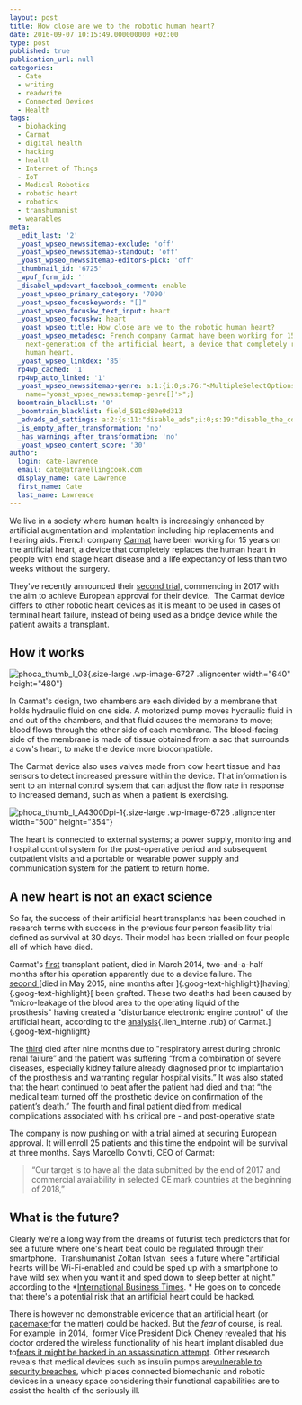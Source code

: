 ```yaml
---
layout: post
title: How close are we to the robotic human heart?
date: 2016-09-07 10:15:49.000000000 +02:00
type: post
published: true
publication_url: null
categories:
  - Cate
  - writing
  - readwrite
  - Connected Devices
  - Health
tags:
  - biohacking
  - Carmat
  - digital health
  - hacking
  - health
  - Internet of Things
  - IoT
  - Medical Robotics
  - robotic heart
  - robotics
  - transhumanist
  - wearables
meta:
  _edit_last: '2'
  _yoast_wpseo_newssitemap-exclude: 'off'
  _yoast_wpseo_newssitemap-standout: 'off'
  _yoast_wpseo_newssitemap-editors-pick: 'off'
  _thumbnail_id: '6725'
  _wpuf_form_id: ''
  _disabel_wpdevart_facebook_comment: enable
  _yoast_wpseo_primary_category: '7090'
  _yoast_wpseo_focuskeywords: "[]"
  _yoast_wpseo_focuskw_text_input: heart
  _yoast_wpseo_focuskw: heart
  _yoast_wpseo_title: How close are we to the robotic human heart?
  _yoast_wpseo_metadesc: French company Carmat have been working for 15 years on the
    next-generation of the artificial heart, a device that completely replaces the
    human heart.
  _yoast_wpseo_linkdex: '85'
  rp4wp_cached: '1'
  rp4wp_auto_linked: '1'
  _yoast_wpseo_newssitemap-genre: a:1:{i:0;s:76:"<MultipleSelectOptions {} for select
    name='yoast_wpseo_newssitemap-genre[]'>";}
  boomtrain_blacklist: '0'
  _boomtrain_blacklist: field_581cd80e9d313
  _advads_ad_settings: a:2:{s:11:"disable_ads";i:0;s:19:"disable_the_content";i:0;}
  _is_empty_after_transformation: 'no'
  _has_warnings_after_transformation: 'no'
  _yoast_wpseo_content_score: '30'
author:
  login: cate-lawrence
  email: cate@atravellingcook.com
  display_name: Cate Lawrence
  first_name: Cate
  last_name: Lawrence
---
```

We live in a society where human health is increasingly enhanced by
artificial augmentation and implantation including hip replacements and
hearing aids. French company [Carmat](http://www.carmatsa.com/en/) have
been working for 15 years on the artificial heart, a device that
completely replaces the human heart in people with end stage heart
disease and a life expectancy of less than two weeks without the
surgery.

They've recently announced their [second
trial,](///Users/catelawrence/Downloads/CP_CARMAT_demarrage-PIVOT_vf.pdf)
commencing in 2017 with the aim to achieve European approval for their
device.  The Carmat device differs to other robotic heart devices as it
is meant to be used in cases of terminal heart failure, instead of being
used as a bridge device while the patient awaits a transplant.

How it works
------------

![phoca\_thumb\_l\_03](rw-import/phoca_thumb_l_03.jpg){.size-large
.wp-image-6727 .aligncenter width="640" height="480"}

In Carmat's design, two chambers are each divided by a membrane that
holds hydraulic fluid on one side. A motorized pump moves hydraulic
fluid in and out of the chambers, and that fluid causes the membrane to
move; blood flows through the other side of each membrane. The
blood-facing side of the membrane is made of tissue obtained from a sac
that surrounds a cow's heart, to make the device more biocompatible.

The Carmat device also uses valves made from cow heart tissue and has
sensors to detect increased pressure within the device. That information
is sent to an internal control system that can adjust the flow rate in
response to increased demand, such as when a patient is exercising.

![phoca\_thumb\_l\_A4300Dpi-1](rw-import/phoca_thumb_l_A4300Dpi-1.jpg){.size-large
.wp-image-6726 .aligncenter width="500" height="354"}

The heart is connected to external systems; a power supply, monitoring
and hospital control system for the post-operative period and subsequent
outpatient visits and a portable or wearable power supply and
communication system for the patient to return home.

A new heart is not an exact science
-----------------------------------

So far, the success of their artificial heart transplants has been
couched in research terms with success in the previous four person
feasibility trial defined as survival at 30 days. Their model has been
trialled on four people all of which have died.

Carmat's
[first](http://www.france24.com/en/20140303-first-patient-fitted-with-carmat-artificial-heart-dies)
transplant patient, died in March 2014, two-and-a-half months after his
operation apparently due to a device failure. The
[second ](http://www.qmed.com/news/fourth-patient-treated-carmat-artificial-heart-dies)[died
in May 2015, nine months after
]{.goog-text-highlight}[having]{.goog-text-highlight}[ been
grafted. These two deaths had been caused by "micro-leakage of the blood
area to the operating liquid of the prosthesis" having created a
"disturbance electronic engine control" of the artificial heart,
according to the
[analysis](http://www.lemonde.fr/analyses/ "All the analyzes news"){.lien_interne
.rub} of Carmat.]{.goog-text-highlight}

The
[third](///Users/catelawrence/Downloads/151222_pr_carmat_dec_2015_vf_eng_3.pdf)
died after nine months due to "respiratory arrest during chronic renal
failure” and the patient was suffering “from a combination of severe
diseases, especially kidney failure already diagnosed prior to
implantation of the prosthesis and warranting regular hospital visits.”
It was also stated that the heart continued to beat after the patient
had died and that “the medical team turned off the prosthetic device on
confirmation of the patient’s death.” The
[fourth](http://www.lemonde.fr/sante/article/2016/01/21/mort-du-quatrieme-patient-greffe-du-c-ur-artificiel-de-carmat_4850749_1651302.html)
and final patient died from medical complications associated with his
critical pre - and post-operative state

The company is now pushing on with a trial aimed at securing European
approval. It will enroll 25 patients and this time the endpoint will be
survival at three months. Says Marcello Conviti, CEO of Carmat:

> “Our target is to have all the data submitted by the end of 2017 and
> commercial availability in selected CE mark countries at the beginning
> of 2018,”

What is the future?
-------------------

Clearly we're a long way from the dreams of futurist tech predictors
that for see a future where one's heart beat could be regulated through
their smartphone.  Transhumanist Zoltan Istvan  sees a future where
"artificial hearts will be Wi-Fi-enabled and could be sped up with a
smartphone to have wild sex when you want it and sped down to sleep
better at night." according to the *[International Business
Times](http://www.ibtimes.co.uk/brain-implants-robotic-hearts-transhumanist-zoltan-istvans-technology-predictions-2025-1533209). * He
goes on to concede that there's a potential risk that an artificial
heart could be hacked.

There is however no demonstrable evidence that an artificial heart (or
[pacemaker](https://www.wired.com/2016/03/go-ahead-hackers-break-heart/)for
the matter) could be hacked. But the *fear* of course, is real. For
example  in 2014,  former Vice President Dick Cheney revealed that his
doctor ordered the wireless functionality of his heart implant disabled
due to[fears it might be hacked in an assassination
attempt](https://www.washingtonpost.com/news/the-switch/wp/2013/10/21/yes-terrorists-could-have-hacked-dick-cheneys-heart/).
Other research reveals that medical devices such as insulin pumps
are[vulnerable to security
breaches](http://www.fda.gov/MedicalDevices/Safety/AlertsandNotices/ucm446809.htm),
which places connected biomechanic and robotic devices in a uneasy space
considering their functional capabilities are to assist the health of
the seriously ill.
